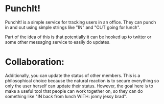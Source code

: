 # PunchIt!

PunchIt! is a simple service for tracking users in an office. They can punch in and out using simple strings like "IN" and "OUT going for lunch".

Part of the idea of this is that potentially it can be hooked up to twitter or some other messaging service to easily do updates.

# Collaboration:

Additionally, you can update the status of other members. This is a philosophical choice because the natural reaction is to secure everything so only the user herself can update their status. However, the goal here is to make a useful tool that people can work together on, so they can do something like "IN back from lunch WITH: jonny jessy brad". 

